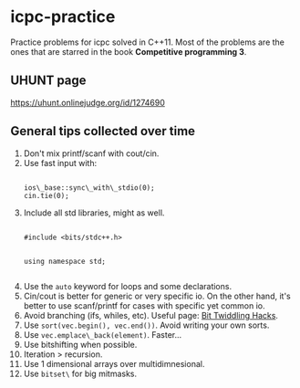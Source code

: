 # icpc-practice
Practice problems for icpc solved in C++11.
Most of the problems are the ones that are starred in the book **Competitive programming 3**.

## UHUNT page
https://uhunt.onlinejudge.org/id/1274690

## General tips collected over time
<ol>
<li>Don't mix printf/scanf with cout/cin.</li>
<li>Use fast input with:
<pre><code>
ios\_base::sync\_with\_stdio(0);
cin.tie(0);
</code></pre>
</li>
<li>Include all std libraries, might as well.
<pre><code>
#include &lt;bits/stdc++.h&gt;

using namespace std;
</code></pre>
</li>
<li>Use the <code>auto</code> keyword for loops and some declarations.</li>
<li>Cin/cout is better for generic or very specific io. On the other hand, it's better to use scanf/printf for cases with specific yet common io.</li>
<li>Avoid branching (ifs, whiles, etc). Useful page: <a href="http://www.graphics.stanford.edu/~seander/bithacks.html">Bit Twiddling Hacks</a>.</li>
<li>Use <code>sort(vec.begin(), vec.end())</code>. Avoid writing your own sorts.</li>
<li>Use <code>vec.emplace\_back(element)</code>. Faster...</li>
<li>Use bitshifting when possible.</li>
<li>Iteration > recursion.</li>
<li>Use 1 dimensional arrays over multidimnesional.</li>
<li>Use <code>bitset\<size\></code> for big mitmasks.</li>
</ol>
